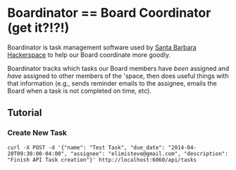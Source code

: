 # Boardinator == Board Coordinator (get it?!?!)

Boardinator is task management software used by [Santa Barbara
Hackerspace](http://sbhackerspace.com) to help our Board coordinate
more goodly.

Boardinator tracks which tasks our Board members have _been_ assigned
and _have_ assigned to other members of the 'space, then does useful
things with that information (e.g., sends reminder emails to the
assignee, emails the Board when a task is not completed on time, etc).


## Tutorial

### Create New Task

```
curl -X POST -d '{"name": "Test Task", "due_date": "2014-04-20T09:30:00-04:00", "assignee": "elimisteve@gmail.com", "description": "Finish API Task creation"}' http://localhost:6060/api/tasks
```
